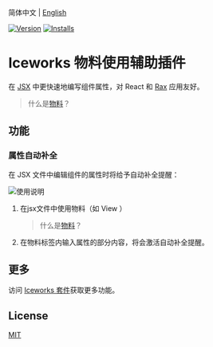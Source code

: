 简体中文 | [English](./README.en.md)

[![Version](https://vsmarketplacebadge.apphb.com/version/iceworks-team.iceworks-material-helper.svg)](https://marketplace.visualstudio.com/items?itemName=iceworks-team.iceworks-material-helper)
[![Installs](https://vsmarketplacebadge.apphb.com/installs-short/iceworks-team.iceworks-material-helper.svg)](https://marketplace.visualstudio.com/items?itemName=iceworks-team.iceworks-material-helper)

# Iceworks 物料使用辅助插件

在 [JSX](https://zh-hans.reactjs.org/docs/introducing-jsx.html) 中更快速地编写组件属性，对 React 和 [Rax](https://rax.js.org/) 应用友好。

> 什么是[物料](https://ice.alibaba-inc.com/docs/materials/about)？

## 功能

### 属性自动补全

在 JSX 文件中编辑组件的属性时将给予自动补全提醒：

![使用说明](https://user-images.githubusercontent.com/56879942/87399599-2dd25680-c5ea-11ea-9402-5e36ba7b8f98.gif)

1. 在jsx文件中使用物料（如 View ）
    > 什么是[物料](https://marketplace.visualstudio.com/items?itemName=iceworks-team.iceworks-component-builder)？
2. 在物料标签内输入属性的部分内容，将会激活自动补全提醒。

## 更多

访问 [Iceworks 套件](https://marketplace.visualstudio.com/items?itemName=iceworks-team.iceworks)获取更多功能。

## License

[MIT](https://github.com/ice-lab/iceworks/blob/master/LICENSE)
